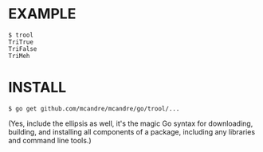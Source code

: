 # EXAMPLE

```
$ trool
TriTrue
TriFalse
TriMeh
```

# INSTALL

```
$ go get github.com/mcandre/mcandre/go/trool/...
```

(Yes, include the ellipsis as well, it's the magic Go syntax for downloading, building, and installing all components of a package, including any libraries and command line tools.)

